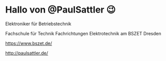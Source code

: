 # Hallo von @PaulSattler 😉
  
  Elektroniker für Betriebstechnik 
  
  Fachschule für Technik Fachrichtungen Elektrotechnik am BSZET Dresden
  
  https://www.bszet.de/
  
  http://paulsattler.de/
#

<!---
PaulSattler/PaulSattler is a ✨ special ✨ repository because its `README.md` (this file) appears on your GitHub profile.
You can click the Preview link to take a look at your changes.
--->
